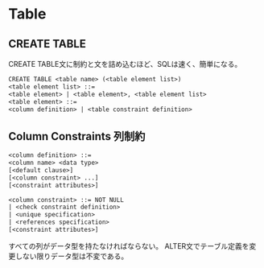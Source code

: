 # Table

## CREATE TABLE

CREATE TABLE文に制約と文を詰め込むほど、SQLは速く、簡単になる。

```txt
CREATE TABLE <table name> (<table element list>)
<table element list> ::=
<table element> | <table element>, <table element list>
<table element> ::=
<column definition> | <table constraint definition>
```

## Column Constraints 列制約

```txt
<column definition> ::=
<column name> <data type>
[<default clause>]
[<column constraint> ...]
[<constraint attributes>]

<column constraint> ::= NOT NULL
| <check constraint definition>
| <unique specification>
| <references specification>
[<constraint attributes>]
```

すべての列がデータ型を持たなければならない。
ALTER文でテーブル定義を変更しない限りデータ型は不変である。
